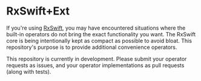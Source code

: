 RxSwift+Ext
===========

If you're using [RxSwift](https://github.com/ReactiveX/RxSwift), you may have encountered situations where the built-in operators do not bring the exact functionality you want. The RxSwift core is being intentionally kept as compact as possible to avoid bloat. This repository's purpose is to provide additional convenience operators.


This repository is currently in development. Please submit your operator requests as issues, and your operator implementations as pull requests (along with tests).
